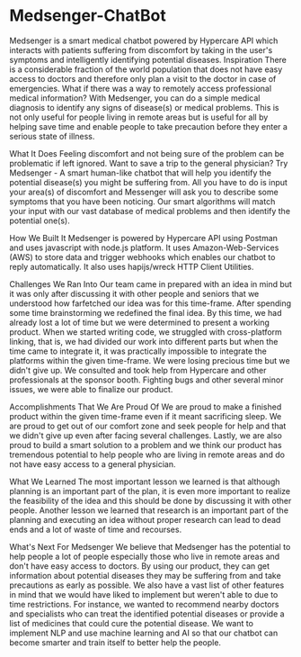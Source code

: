 # Medsenger-ChatBot
Medsenger is a smart medical chatbot powered by Hypercare API which interacts with patients suffering from discomfort by taking in the user's symptoms and intelligently identifying potential diseases.
Inspiration
There is a considerable fraction of the world population that does not have easy access to doctors and therefore only plan a visit to the doctor in case of emergencies. What if there was a way to remotely access professional medical information? With Medsenger, you can do a simple medical diagnosis to identify any signs of disease(s) or medical problems. This is not only useful for people living in remote areas but is useful for all by helping save time and enable people to take precaution before they enter a serious state of illness.

What It Does
Feeling discomfort and not being sure of the problem can be problematic if left ignored. Want to save a trip to the general physician? Try Medsenger - A smart human-like chatbot that will help you identify the potential disease(s) you might be suffering from. All you have to do is input your area(s) of discomfort and Messenger will ask you to describe some symptoms that you have been noticing. Our smart algorithms will match your input with our vast database of medical problems and then identify the potential one(s).

How We Built It
Medsenger is powered by Hypercare API using Postman and uses javascript with node.js platform. It uses Amazon-Web-Services (AWS) to store data and trigger webhooks which enables our chatbot to reply automatically. It also uses hapijs/wreck HTTP Client Utilities.

Challenges We Ran Into
Our team came in prepared with an idea in mind but it was only after discussing it with other people and seniors that we understood how farfetched our idea was for this time-frame. After spending some time brainstorming we redefined the final idea. By this time, we had already lost a lot of time but we were determined to present a working product. When we started writing code, we struggled with cross-platform linking, that is, we had divided our work into different parts but when the time came to integrate it, it was practically impossible to integrate the platforms within the given time-frame. We were losing precious time but we didn't give up. We consulted and took help from Hypercare and other professionals at the sponsor booth. Fighting bugs and other several minor issues, we were able to finalize our product.

Accomplishments That We Are Proud Of
We are proud to make a finished product within the given time-frame even if it meant sacrificing sleep. We are proud to get out of our comfort zone and seek people for help and that we didn't give up even after facing several challenges. Lastly, we are also proud to build a smart solution to a problem and we think our product has tremendous potential to help people who are living in remote areas and do not have easy access to a general physician.

What We Learned
The most important lesson we learned is that although planning is an important part of the plan, it is even more important to realize the feasibility of the idea and this should be done by discussing it with other people. Another lesson we learned that research is an important part of the planning and executing an idea without proper research can lead to dead ends and a lot of waste of time and recourses.

What's Next For Medsenger
We believe that Medsenger has the potential to help people a lot of people especially those who live in remote areas and don't have easy access to doctors. By using our product, they can get information about potential diseases they may be suffering from and take precautions as early as possible. We also have a vast list of other features in mind that we would have liked to implement but weren't able to due to time restrictions. For instance, we wanted to recommend nearby doctors and specialists who can treat the identified potential diseases or provide a list of medicines that could cure the potential disease. We want to implement NLP and use machine learning and AI so that our chatbot can become smarter and train itself to better help the people.
